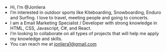- Hi, I’m @Jonliera
- I’m interested in outdoor sports like Kiteboarding, Snowboarding, Enduro and Surfing. I love to travel, meeting people and going to concerts. 
- I am a Email Marketing Specialist / Developer with strong knowledge in HTML, CSS, Javascript, C#, and React.
- I’m looking to collaborate on all types of projects that will help me apply my knowledge and skills.
- You can reach me at jonliera1@gmail.com 

<!---
Jonliera/Jonliera is a ✨ special ✨ repository because its `README.md` (this file) appears on your GitHub profile.
You can click the Preview link to take a look at your changes.
--->
